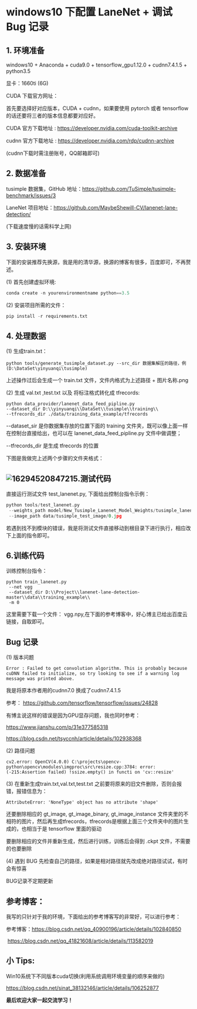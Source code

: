 # windows10 下配置 LaneNet + 调试 Bug 记录

## 1. 环境准备

windows10 + Anaconda + cuda9.0 + tensorflow_gpu1.12.0 + cudnn7.4.1.5  + python3.5

显卡：1660ti (6G)

CUDA 下载官方网址：

首先要选择好对应版本，CUDA + cudnn，如果要使用 pytorch 或者 tensorflow 的话还要将三者的版本信息都要对应好。

CUDA 官方下载地址 : https://developer.nvidia.com/cuda-toolkit-archive

cudnn 官方下载地址 : https://developer.nvidia.com/rdp/cudnn-archive

(cudnn下载时需注册账号，QQ邮箱即可)

## 2. 数据准备

tusimple 数据集，GitHub 地址：https://github.com/TuSimple/tusimple-benchmark/issues/3

LaneNet 项目地址：https://github.com/MaybeShewill-CV/lanenet-lane-detection/

(下载速度慢的话需科学上网)

## 3. 安装环境

下面的安装推荐先换源，我是用的清华源，换源的博客有很多，百度即可，不再赘述。

(1) 首先创建虚拟环境:

```python
conda create -n yourenvironmentname python==3.5
```

(2) 安装项目所需的文件：

```python
pip install -r requirements.txt
```

## 4. 处理数据

(1) 生成train.txt：

```
python tools/generate_tusimple_dataset.py --src_dir 数据集解压的路径，例(D:\DataSet\yinyuanqi\tusimple)
```

上述操作过后会生成一个 train.txt 文件，文件内格式为上述路径 + 图片名称.png

(2)  生成 val.txt ,test.txt 以及 将标注格式转化成 tfrecords:

```
python data_provider/lanenet_data_feed_pipline.py 
--dataset_dir D:\\yinyuanqi\\DataSet\\tusimple\\training\\
--tfrecords_dir ./data/training_data_example/tfrecords
```

--dataset_sir 是你数据集存放的位置下面的 training 文件夹，既可以像上面一样在控制台直接给出，也可以在 lanenet_data_feed_pipline.py 文件中做调整；

--tfrecords_dir  是生成 tfrecords 的位置

下图是我做完上述两个步骤的文件夹格式：

## ![1629452084721](C:\Users\远齐\AppData\Roaming\Typora\typora-user-images\1629452084721.png)5.测试代码

直接运行测试文件 test_lanenet.py, 下面给出控制台指令示例：

```python
python tools/test_lanenet.py
 --weights_path model/New_Tusimple_Lanenet_Model_Weights/tusimple_lanenet_vgg.ckpt
 --image_path data/tusimple_test_image/0.jpg
```

若遇到找不到模块的错误，我是将测试文件直接移动到根目录下进行执行，相应改下上面的指令即可。

## 6.训练代码

训练控制台指令：

```
python train_lanenet.py
 --net vgg
 --dataset_dir D:\\Project\\lanenet-lane-detection-master\\data\\training_example\\
 -m 0
```

这里需要下载一个文件： vgg.npy,在下面的参考博客中，好心博主已给出百度云链接，自取即可。

## Bug 记录

(1) 版本问题

```
Error : Failed to get convolution algorithm. This is probably because cuDNN failed to initialize, so try looking to see if a warning log message was printed above.
```

我是将原本作者用的cudnn7.0 换成了cudnn7.4.1.5

参考： https://github.com/tensorflow/tensorflow/issues/24828

有博主说这样的错误是因为GPU显存问题，我也同时参考：

https://www.jianshu.com/p/31e377585318

https://blog.csdn.net/tsyccnh/article/details/102938368

(2)  路径问题

```
cv2.error: OpenCV(4.0.0) C:\projects\opencv-python\opencv\modules\imgproc\src\resize.cpp:3784: error: (-215:Assertion failed) !ssize.empty() in functi on 'cv::resize'
```

(3) 在重新生成train.txt,val.txt,test.txt 之前要将原来的旧文件删除，否则会报错，报错信息为：

```
AttributeError: 'NoneType' object has no attribute 'shape'
```

还要删除相应的 gt_image, gt_image_binary, gt_image_instance 文件夹里的不相符的图片，然后再生成tfrecords，tfrecords是根据上面三个文件夹中的图片生成的，也相当于是 tensorflow 里面的驱动

要删除相应的文件并重新生成，然后进行训练，训练后会得到 .ckpt 文件，不需要的也要删除

(4) 遇到 BUG 先检查自己的路径，如果是相对路径就先改成绝对路径试试，有时会有惊喜

BUG记录不定期更新

## 参考博客：

我写的只针对于我的环境，下面给出的参考博客写的非常好，可以进行参考：

参考博客：https://blog.csdn.net/qq_40900196/article/details/102840850

​					https://blog.csdn.net/qq_41821608/article/details/113582019

## 小 Tips:

Win10系统下不同版本cuda切换(利用系统调用环境变量的顺序来做的)

https://blog.csdn.net/sinat_38132146/article/details/106252877

**最后欢迎大家一起交流学习！**